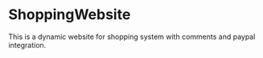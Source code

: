 # ShoppingWebsite

This is a dynamic website for shopping system with comments and paypal integration.
